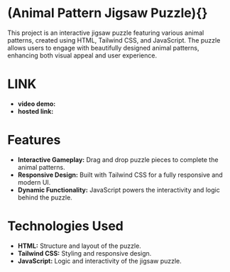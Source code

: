 # (Animal Pattern Jigsaw Puzzle){}
This project is an interactive jigsaw puzzle featuring various animal patterns, created using HTML, Tailwind CSS, and JavaScript. The puzzle allows users to engage with beautifully designed animal patterns, enhancing both visual appeal and user experience.

# **LINK**
- **video demo:**
- **hosted link:**

# **Features**
- **Interactive Gameplay:** Drag and drop puzzle pieces to complete the animal patterns.
- **Responsive Design:** Built with Tailwind CSS for a fully responsive and modern UI.
- **Dynamic Functionality:** JavaScript powers the interactivity and logic behind the puzzle.



# **Technologies Used**
- **HTML:** Structure and layout of the puzzle.
- **Tailwind CSS:** Styling and responsive design.
- **JavaScript:** Logic and interactivity of the jigsaw puzzle.
